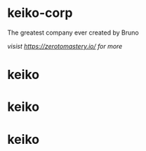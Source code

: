# keiko-corp
The greatest company ever created by Bruno

*visist https://zerotomastery.io/ for more*

# keiko
# keiko
# keiko
